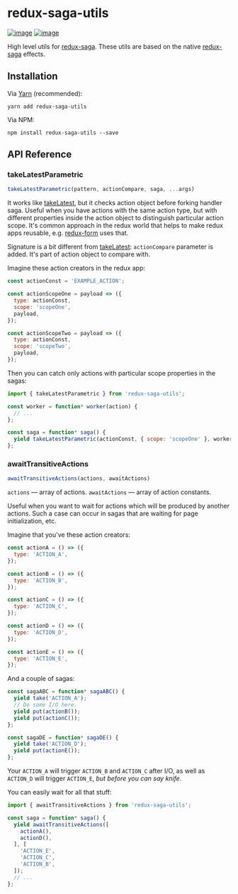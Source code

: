 redux-saga-utils
================

[![image](https://img.shields.io/travis/DmitryFillo/redux-saga-utils/master.svg)](https://travis-ci.org/DmitryFillo/redux-saga-utils.svg?branch=master)
[![image](https://img.shields.io/coveralls/DmitryFillo/redux-saga-utils/master.svg)](https://coveralls.io/github/DmitryFillo/redux-saga-utils?branch=master)

High level utils for [redux-saga](https://github.com/redux-saga/redux-saga). These utils are based on the native [redux-saga](https://github.com/redux-saga/redux-saga) effects.

Installation
------------

Via [Yarn](https://yarnpkg.com/en/) (recommended):

``` sourceCode
yarn add redux-saga-utils
```

Via NPM:

``` sourceCode
npm install redux-saga-utils --save
```

API Reference
-------------

### takeLatestParametric

```js
takeLatestParametric(pattern, actionCompare, saga, ...args)
```

It works like [takeLatest](https://github.com/redux-saga/redux-saga/tree/v0.14.3/docs/api#takelatestpattern-saga-args), but it checks action object before forking handler saga. Useful when you have actions with the same action type, but with different properties inside the action object to distinguish particular action scope. It's common approach in the redux world that helps to make redux apps reusable, e.g. [redux-form](http://redux-form.com/) uses that.

Signature is a bit different from [takeLatest](https://github.com/redux-saga/redux-saga/tree/v0.14.3/docs/api#takelatestpattern-saga-args): `actionCompare` parameter is added. It's part of action object to compare with.

Imagine these action creators in the redux app:

```js
const actionConst = 'EXAMPLE_ACTION';

const actionScopeOne = payload => ({
  type: actionConst,
  scope: 'scopeOne',
  payload,
});

const actionScopeTwo = payload => ({
  type: actionConst,
  scope: 'scopeTwo',
  payload,
});
```

Then you can catch only actions with particular scope properties in the sagas:

```js
import { takeLatestParametric } from 'redux-saga-utils';

const worker = function* worker(action) {
  // ...
};

const saga = function* saga() {
  yield takeLatestParametric(actionConst, { scope: 'scopeOne' }, worker),
};
```

### awaitTransitiveActions

```js
awaitTransitiveActions(actions, awaitActions)
```

`actions` — array of actions. `awaitActions` — array of action constants.

Useful when you want to wait for actions which will be produced by another actions. Such a case can occur in sagas that are waiting for page initialization, etc.

Imagine that you've these action creators:

```js
const actionA = () => ({
  type: 'ACTION_A',
});

const actionB = () => ({
  type: 'ACTION_B',
});

const actionC = () => ({
  type: 'ACTION_C',
});

const actionD = () => ({
  type: 'ACTION_D',
});

const actionE = () => ({
  type: 'ACTION_E',
});
```

And a couple of sagas:

```js
const sagaABC = function* sagaABC() {
  yield take('ACTION_A');
  // Do some I/O here.
  yield put(actionB());
  yield put(actionC());
};

const sagaDE = function* sagaDE() {
  yield take('ACTION_D');
  yield put(actionE());
};
```

Your `ACTION_A` will trigger `ACTION_B` and `ACTION_C` after I/O, as well as `ACTION_D` will trigger `ACTION_E`, *but before you can say knife*.

You can easily wait for all that stuff:

```js
import { awaitTransitiveActions } from 'redux-saga-utils';

const saga = function* saga() {
  yield awaitTransitiveActions([
    actionA(),
    actionD(),
  ], [
    'ACTION_E',
    'ACTION_C',
    'ACTION_B',
  ]);
  // ...
};
```
